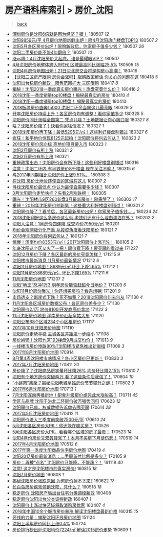 [房产语料库索引](../../README.md)  > [房价_沈阳](房价_沈阳.md)
====
> [back](../README.md)

- [深圳房价是沈阳6倍就是因为经济？错！](http://jkwz.applinzi.com/ittc/7100442981079450631.html#%E6%B7%B1%E5%9C%B3%E6%88%BF%E4%BB%B7%E6%98%AF%E6%B2%88%E9%98%B36%E5%80%8D%E5%B0%B1%E6%98%AF%E5%9B%A0%E4%B8%BA%E7%BB%8F%E6%B5%8E%EF%BC%9F%E9%94%99%EF%BC%81) 180507 *12* 
- [沈阳9859元/平 4月房价地图新鲜出炉！附4月沈阳热门楼盘TOP10](http://jkwz.applinzi.com/ittc/7100374221261898759.html#%E6%B2%88%E9%98%B39859%E5%85%83%2F%E5%B9%B3+4%E6%9C%88%E6%88%BF%E4%BB%B7%E5%9C%B0%E5%9B%BE%E6%96%B0%E9%B2%9C%E5%87%BA%E7%82%89%EF%BC%81%E9%99%844%E6%9C%88%E6%B2%88%E9%98%B3%E7%83%AD%E9%97%A8%E6%A5%BC%E7%9B%98TOP10) 180507 *2* 
- [沈阳5月各区房价出炉！限购新政后，你家房子值多少钱？](http://jkwz.applinzi.com/ittc/7100369201212687371.html#%E6%B2%88%E9%98%B35%E6%9C%88%E5%90%84%E5%8C%BA%E6%88%BF%E4%BB%B7%E5%87%BA%E7%82%89%EF%BC%81%E9%99%90%E8%B4%AD%E6%96%B0%E6%94%BF%E5%90%8E%EF%BC%8C%E4%BD%A0%E5%AE%B6%E6%88%BF%E5%AD%90%E5%80%BC%E5%A4%9A%E5%B0%91%E9%92%B1%EF%BC%9F) 180507 *26* 
- [沈阳二手房价能不能4年翻倍？](http://jkwz.applinzi.com/ittc/7100360496102507527.html#%E6%B2%88%E9%98%B3%E4%BA%8C%E6%89%8B%E6%88%BF%E4%BB%B7%E8%83%BD%E4%B8%8D%E8%83%BD4%E5%B9%B4%E7%BF%BB%E5%80%8D%EF%BC%9F) 180507 *10* 
- [涨vs降：4月沈阳房价大起底，谁是最耀眼VIP？](http://jkwz.applinzi.com/ittc/7100325389312459786.html#%E6%B6%A8vs%E9%99%8D%EF%BC%9A4%E6%9C%88%E6%B2%88%E9%98%B3%E6%88%BF%E4%BB%B7%E5%A4%A7%E8%B5%B7%E5%BA%95%EF%BC%8C%E8%B0%81%E6%98%AF%E6%9C%80%E8%80%80%E7%9C%BCVIP%EF%BC%9F) 180507  
- [4月沈阳房价地整体跨入9时代 区域最高同比涨幅25.5%](http://jkwz.applinzi.com/ittc/7099584596306035718.html#4%E6%9C%88%E6%B2%88%E9%98%B3%E6%88%BF%E4%BB%B7%E5%9C%B0%E6%95%B4%E4%BD%93%E8%B7%A8%E5%85%A59%E6%97%B6%E4%BB%A3+%E5%8C%BA%E5%9F%9F%E6%9C%80%E9%AB%98%E5%90%8C%E6%AF%94%E6%B6%A8%E5%B9%8525.5%25) 180505 *15* 
- [沈阳4月房价地图出炉！21日沈北房交会将是购房小高潮！](http://jkwz.applinzi.com/ittc/7093701180989637649.html#%E6%B2%88%E9%98%B34%E6%9C%88%E6%88%BF%E4%BB%B7%E5%9C%B0%E5%9B%BE%E5%87%BA%E7%82%89%EF%BC%8121%E6%97%A5%E6%B2%88%E5%8C%97%E6%88%BF%E4%BA%A4%E4%BC%9A%E5%B0%86%E6%98%AF%E8%B4%AD%E6%88%BF%E5%B0%8F%E9%AB%98%E6%BD%AE%EF%BC%81) 180419  
- [【沈阳三区房产限购 房价会涨吗】限购政策解读 你关心的问题在这](http://jkwz.applinzi.com/ittc/7093348202222978058.html#%E3%80%90%E6%B2%88%E9%98%B3%E4%B8%89%E5%8C%BA%E6%88%BF%E4%BA%A7%E9%99%90%E8%B4%AD+%E6%88%BF%E4%BB%B7%E4%BC%9A%E6%B6%A8%E5%90%97%E3%80%91%E9%99%90%E8%B4%AD%E6%94%BF%E7%AD%96%E8%A7%A3%E8%AF%BB+%E4%BD%A0%E5%85%B3%E5%BF%83%E7%9A%84%E9%97%AE%E9%A2%98%E5%9C%A8%E8%BF%99) 180418 *5* 
- [沈阳出台稳房价新政：限售范围扩大 三区限购](http://jkwz.applinzi.com/ittc/7092952417480213514.html#%E6%B2%88%E9%98%B3%E5%87%BA%E5%8F%B0%E7%A8%B3%E6%88%BF%E4%BB%B7%E6%96%B0%E6%94%BF%EF%BC%9A%E9%99%90%E5%94%AE%E8%8C%83%E5%9B%B4%E6%89%A9%E5%A4%A7+%E4%B8%89%E5%8C%BA%E9%99%90%E8%B4%AD) 180417 *8* 
- [揭秘！沈阳2018一季度真实房价曝光！热盘究竟什么价？](http://jkwz.applinzi.com/ittc/7092617232620454922.html#%E6%8F%AD%E7%A7%98%EF%BC%81%E6%B2%88%E9%98%B32018%E4%B8%80%E5%AD%A3%E5%BA%A6%E7%9C%9F%E5%AE%9E%E6%88%BF%E4%BB%B7%E6%9B%9D%E5%85%89%EF%BC%81%E7%83%AD%E7%9B%98%E7%A9%B6%E7%AB%9F%E4%BB%80%E4%B9%88%E4%BB%B7%EF%BC%9F) 180416 *2* 
- [2018沈阳一季度销量top10楼盘！揭秘最真实的房价](http://jkwz.applinzi.com/ittc/7090393575298958342.html#2018%E6%B2%88%E9%98%B3%E4%B8%80%E5%AD%A3%E5%BA%A6%E9%94%80%E9%87%8Ftop10%E6%A5%BC%E7%9B%98%EF%BC%81%E6%8F%AD%E7%A7%98%E6%9C%80%E7%9C%9F%E5%AE%9E%E7%9A%84%E6%88%BF%E4%BB%B7) 180410 *4* 
- [2018沈阳一季度销量top10楼盘！ 揭秘最真实的房价](http://jkwz.applinzi.com/ittc/7090389340503147526.html#2018%E6%B2%88%E9%98%B3%E4%B8%80%E5%AD%A3%E5%BA%A6%E9%94%80%E9%87%8Ftop10%E6%A5%BC%E7%9B%98%EF%BC%81+%E6%8F%AD%E7%A7%98%E6%9C%80%E7%9C%9F%E5%AE%9E%E7%9A%84%E6%88%BF%E4%BB%B7) 180410  
- [2018板块房价直奔15000 沈阳二环旁当属这儿最亮眼](http://jkwz.applinzi.com/ittc/7085829035299177482.html#2018%E6%9D%BF%E5%9D%97%E6%88%BF%E4%BB%B7%E7%9B%B4%E5%A5%9415000+%E6%B2%88%E9%98%B3%E4%BA%8C%E7%8E%AF%E6%97%81%E5%BD%93%E5%B1%9E%E8%BF%99%E5%84%BF%E6%9C%80%E4%BA%AE%E7%9C%BC) 180329 *3* 
- [开年沈阳房价持续上升！各区房价均有调整！看你家值多少](http://jkwz.applinzi.com/ittc/7085457959062864913.html#%E5%BC%80%E5%B9%B4%E6%B2%88%E9%98%B3%E6%88%BF%E4%BB%B7%E6%8C%81%E7%BB%AD%E4%B8%8A%E5%8D%87%EF%BC%81%E5%90%84%E5%8C%BA%E6%88%BF%E4%BB%B7%E5%9D%87%E6%9C%89%E8%B0%83%E6%95%B4%EF%BC%81%E7%9C%8B%E4%BD%A0%E5%AE%B6%E5%80%BC%E5%A4%9A%E5%B0%91) 180328 *5* 
- [沈阳房价同比涨幅全国第二 凭点儿啥？土地数据让你心服口服](http://jkwz.applinzi.com/ittc/7085074687912838160.html#%E6%B2%88%E9%98%B3%E6%88%BF%E4%BB%B7%E5%90%8C%E6%AF%94%E6%B6%A8%E5%B9%85%E5%85%A8%E5%9B%BD%E7%AC%AC%E4%BA%8C+%E5%87%AD%E7%82%B9%E5%84%BF%E5%95%A5%EF%BC%9F%E5%9C%9F%E5%9C%B0%E6%95%B0%E6%8D%AE%E8%AE%A9%E4%BD%A0%E5%BF%83%E6%9C%8D%E5%8F%A3%E6%9C%8D) 180327 *8* 
- [啥？沈阳房价降了！快看你家啥情况？](http://jkwz.applinzi.com/ittc/7085066215250985990.html#%E5%95%A5%EF%BC%9F%E6%B2%88%E9%98%B3%E6%88%BF%E4%BB%B7%E9%99%8D%E4%BA%86%EF%BC%81%E5%BF%AB%E7%9C%8B%E4%BD%A0%E5%AE%B6%E5%95%A5%E6%83%85%E5%86%B5%EF%BC%9F) 180327 *1* 
- [2018沈阳房价再下降！最低5295元/㎡！这些利好楼盘别错过](http://jkwz.applinzi.com/ittc/7085055415828349963.html#2018%E6%B2%88%E9%98%B3%E6%88%BF%E4%BB%B7%E5%86%8D%E4%B8%8B%E9%99%8D%EF%BC%81%E6%9C%80%E4%BD%8E5295%E5%85%83%2F%E3%8E%A1%EF%BC%81%E8%BF%99%E4%BA%9B%E5%88%A9%E5%A5%BD%E6%A5%BC%E7%9B%98%E5%88%AB%E9%94%99%E8%BF%87) 180327 *6* 
- [疯狂！和平地价惊现8125元起拍！沈阳房价将何去何从？](http://jkwz.applinzi.com/ittc/7083707865414239242.html#%E7%96%AF%E7%8B%82%EF%BC%81%E5%92%8C%E5%B9%B3%E5%9C%B0%E4%BB%B7%E6%83%8A%E7%8E%B08125%E5%85%83%E8%B5%B7%E6%8B%8D%EF%BC%81%E6%B2%88%E9%98%B3%E6%88%BF%E4%BB%B7%E5%B0%86%E4%BD%95%E5%8E%BB%E4%BD%95%E4%BB%8E%EF%BC%9F) 180323 *2* 
- [2018沈阳房价风向标 高地价项目要入市](http://jkwz.applinzi.com/ittc/7083699364927374346.html#2018%E6%B2%88%E9%98%B3%E6%88%BF%E4%BB%B7%E9%A3%8E%E5%90%91%E6%A0%87+%E9%AB%98%E5%9C%B0%E4%BB%B7%E9%A1%B9%E7%9B%AE%E8%A6%81%E5%85%A5%E5%B8%82) 180323 *1* 
- [沈阳2月房价有所上涨](http://jkwz.applinzi.com/ittc/7082864386496791558.html#%E6%B2%88%E9%98%B32%E6%9C%88%E6%88%BF%E4%BB%B7%E6%9C%89%E6%89%80%E4%B8%8A%E6%B6%A8) 180321 *2* 
- [沈阳2月房价有所上涨](http://jkwz.applinzi.com/ittc/7082838860713427978.html#%E6%B2%88%E9%98%B32%E6%9C%88%E6%88%BF%E4%BB%B7%E6%9C%89%E6%89%80%E4%B8%8A%E6%B6%A8) 180321  
- [重磅政策出击！沈阳房价会有所下降！这些利好楼盘别错过](http://jkwz.applinzi.com/ittc/7081037647101559824.html#%E9%87%8D%E7%A3%85%E6%94%BF%E7%AD%96%E5%87%BA%E5%87%BB%EF%BC%81%E6%B2%88%E9%98%B3%E6%88%BF%E4%BB%B7%E4%BC%9A%E6%9C%89%E6%89%80%E4%B8%8B%E9%99%8D%EF%BC%81%E8%BF%99%E4%BA%9B%E5%88%A9%E5%A5%BD%E6%A5%BC%E7%9B%98%E5%88%AB%E9%94%99%E8%BF%87) 180316  
- [注意！沈阳二环内 有地铁房价8千楼盘 现在关注不晚！](http://jkwz.applinzi.com/ittc/7080614728856765450.html#%E6%B3%A8%E6%84%8F%EF%BC%81%E6%B2%88%E9%98%B3%E4%BA%8C%E7%8E%AF%E5%86%85+%E6%9C%89%E5%9C%B0%E9%93%81%E6%88%BF%E4%BB%B78%E5%8D%83%E6%A5%BC%E7%9B%98+%E7%8E%B0%E5%9C%A8%E5%85%B3%E6%B3%A8%E4%B8%8D%E6%99%9A%EF%BC%81) 180315 *6* 
- [与2017年同期相比沈阳房价上涨9.51%。](http://jkwz.applinzi.com/ittc/7078194298657178634.html#%E4%B8%8E2017%E5%B9%B4%E5%90%8C%E6%9C%9F%E7%9B%B8%E6%AF%94%E6%B2%88%E9%98%B3%E6%88%BF%E4%BB%B7%E4%B8%8A%E6%B6%A89.51%25%E3%80%82) 180308 *3* 
- [在沈阳 房价比地价还便宜的区域在这儿](http://jkwz.applinzi.com/ittc/7077671663317812240.html#%E5%9C%A8%E6%B2%88%E9%98%B3+%E6%88%BF%E4%BB%B7%E6%AF%94%E5%9C%B0%E4%BB%B7%E8%BF%98%E4%BE%BF%E5%AE%9C%E7%9A%84%E5%8C%BA%E5%9F%9F%E5%9C%A8%E8%BF%99%E5%84%BF) 180307 *2* 
- [寻找沈阳房价最低点 你认为最便宜需要多少钱？](http://jkwz.applinzi.com/ittc/7077657741491700747.html#%E5%AF%BB%E6%89%BE%E6%B2%88%E9%98%B3%E6%88%BF%E4%BB%B7%E6%9C%80%E4%BD%8E%E7%82%B9+%E4%BD%A0%E8%AE%A4%E4%B8%BA%E6%9C%80%E4%BE%BF%E5%AE%9C%E9%9C%80%E8%A6%81%E5%A4%9A%E5%B0%91%E9%92%B1%EF%BC%9F) 180307  
- [3月沈阳房价走势啥样？先看2月涨跌榜！](http://jkwz.applinzi.com/ittc/7076920541393191946.html#3%E6%9C%88%E6%B2%88%E9%98%B3%E6%88%BF%E4%BB%B7%E8%B5%B0%E5%8A%BF%E5%95%A5%E6%A0%B7%EF%BC%9F%E5%85%88%E7%9C%8B2%E6%9C%88%E6%B6%A8%E8%B7%8C%E6%A6%9C%EF%BC%81) 180305  
- [曝光！沈阳楼市9区260新盘3月最新房价！刚需哭了！](http://jkwz.applinzi.com/ittc/7075801659647460359.html#%E6%9B%9D%E5%85%89%EF%BC%81%E6%B2%88%E9%98%B3%E6%A5%BC%E5%B8%829%E5%8C%BA260%E6%96%B0%E7%9B%983%E6%9C%88%E6%9C%80%E6%96%B0%E6%88%BF%E4%BB%B7%EF%BC%81%E5%88%9A%E9%9C%80%E5%93%AD%E4%BA%86%EF%BC%81) 180302 *17* 
- [重磅！2018年沈阳房价创新低！这些重大利好楼盘别错过！](http://jkwz.applinzi.com/ittc/7075414858340500486.html#%E9%87%8D%E7%A3%85%EF%BC%812018%E5%B9%B4%E6%B2%88%E9%98%B3%E6%88%BF%E4%BB%B7%E5%88%9B%E6%96%B0%E4%BD%8E%EF%BC%81%E8%BF%99%E4%BA%9B%E9%87%8D%E5%A4%A7%E5%88%A9%E5%A5%BD%E6%A5%BC%E7%9B%98%E5%88%AB%E9%94%99%E8%BF%87%EF%BC%81) 180301 *2* 
- [沈阳房价降了？春节后，各区最新房价出炉！你家房子值多钱……](http://jkwz.applinzi.com/ittc/7073634478528660486.html#%E6%B2%88%E9%98%B3%E6%88%BF%E4%BB%B7%E9%99%8D%E4%BA%86%EF%BC%9F%E6%98%A5%E8%8A%82%E5%90%8E%EF%BC%8C%E5%90%84%E5%8C%BA%E6%9C%80%E6%96%B0%E6%88%BF%E4%BB%B7%E5%87%BA%E7%82%89%EF%BC%81%E4%BD%A0%E5%AE%B6%E6%88%BF%E5%AD%90%E5%80%BC%E5%A4%9A%E9%92%B1%E2%80%A6%E2%80%A6) 180224 *24* 
- [2018沈阳利好这么多房价这么低 老铁们还有什么理由漂泊在外？](http://jkwz.applinzi.com/ittc/7065413922683618315.html#2018%E6%B2%88%E9%98%B3%E5%88%A9%E5%A5%BD%E8%BF%99%E4%B9%88%E5%A4%9A%E6%88%BF%E4%BB%B7%E8%BF%99%E4%B9%88%E4%BD%8E+%E8%80%81%E9%93%81%E4%BB%AC%E8%BF%98%E6%9C%89%E4%BB%80%E4%B9%88%E7%90%86%E7%94%B1%E6%BC%82%E6%B3%8A%E5%9C%A8%E5%A4%96%EF%BC%9F) 180202 *2* 
- [沈阳人注意！1月房价四连降 成交均价7950元/㎡](http://jkwz.applinzi.com/ittc/7065110620997682182.html#%E6%B2%88%E9%98%B3%E4%BA%BA%E6%B3%A8%E6%84%8F%EF%BC%811%E6%9C%88%E6%88%BF%E4%BB%B7%E5%9B%9B%E8%BF%9E%E9%99%8D+%E6%88%90%E4%BA%A4%E5%9D%87%E4%BB%B77950%E5%85%83%2F%E3%8E%A1) 180201  
- [均价会涨两极分化严重 从投资角度看沈阳房价](http://jkwz.applinzi.com/ittc/7061070380888753162.html#%E5%9D%87%E4%BB%B7%E4%BC%9A%E6%B6%A8%E4%B8%A4%E6%9E%81%E5%88%86%E5%8C%96%E4%B8%A5%E9%87%8D+%E4%BB%8E%E6%8A%95%E8%B5%84%E8%A7%92%E5%BA%A6%E7%9C%8B%E6%B2%88%E9%98%B3%E6%88%BF%E4%BB%B7) 180121 *7* 
- [2018年沈阳房价将何去何从？](http://jkwz.applinzi.com/ittc/7061046979046409222.html#2018%E5%B9%B4%E6%B2%88%E9%98%B3%E6%88%BF%E4%BB%B7%E5%B0%86%E4%BD%95%E5%8E%BB%E4%BD%95%E4%BB%8E%EF%BC%9F) 180121 *7* 
- [惊爆！浑南均价8353元/㎡！2017沈阳房价上涨11%！](http://jkwz.applinzi.com/ittc/7055018646257009671.html#%E6%83%8A%E7%88%86%EF%BC%81%E6%B5%91%E5%8D%97%E5%9D%87%E4%BB%B78353%E5%85%83%2F%E3%8E%A1%EF%BC%812017%E6%B2%88%E9%98%B3%E6%88%BF%E4%BB%B7%E4%B8%8A%E6%B6%A811%25%EF%BC%81) 180105 *2* 
- [年底沈阳这个区又火了一把！房价竟下降！要买房的看过来](http://jkwz.applinzi.com/ittc/7051720911885960209.html#%E5%B9%B4%E5%BA%95%E6%B2%88%E9%98%B3%E8%BF%99%E4%B8%AA%E5%8C%BA%E5%8F%88%E7%81%AB%E4%BA%86%E4%B8%80%E6%8A%8A%EF%BC%81%E6%88%BF%E4%BB%B7%E7%AB%9F%E4%B8%8B%E9%99%8D%EF%BC%81%E8%A6%81%E4%B9%B0%E6%88%BF%E7%9A%84%E7%9C%8B%E8%BF%87%E6%9D%A5) 171227  
- [沈阳12月房价下降？各区最新的房价究竟怎样？](http://jkwz.applinzi.com/ittc/7047240346277250064.html#%E6%B2%88%E9%98%B312%E6%9C%88%E6%88%BF%E4%BB%B7%E4%B8%8B%E9%99%8D%EF%BC%9F%E5%90%84%E5%8C%BA%E6%9C%80%E6%96%B0%E7%9A%84%E6%88%BF%E4%BB%B7%E7%A9%B6%E7%AB%9F%E6%80%8E%E6%A0%B7%EF%BC%9F) 171215 *9* 
- [沈阳楼市最新消息 11月房价最新情况](http://jkwz.applinzi.com/ittc/7046157154522760209.html#%E6%B2%88%E9%98%B3%E6%A5%BC%E5%B8%82%E6%9C%80%E6%96%B0%E6%B6%88%E6%81%AF+11%E6%9C%88%E6%88%BF%E4%BB%B7%E6%9C%80%E6%96%B0%E6%83%85%E5%86%B5) 171212 *6* 
- [沈阳11月房价地图！8689元/㎡ 环比下降1.65%](http://jkwz.applinzi.com/ittc/7046118177761657872.html#%E6%B2%88%E9%98%B311%E6%9C%88%E6%88%BF%E4%BB%B7%E5%9C%B0%E5%9B%BE%EF%BC%818689%E5%85%83%2F%E3%8E%A1+%E7%8E%AF%E6%AF%94%E4%B8%8B%E9%99%8D1.65%25) 171212 *1* 
- [沈阳11月房价8689元/㎡，环比下降1.65%](http://jkwz.applinzi.com/ittc/7045872778501162000.html#%E6%B2%88%E9%98%B311%E6%9C%88%E6%88%BF%E4%BB%B78689%E5%85%83%2F%E3%8E%A1%EF%BC%8C%E7%8E%AF%E6%AF%94%E4%B8%8B%E9%99%8D1.65%25) 171211 *6* 
- [11月沈阳房价地图](http://jkwz.applinzi.com/ittc/7044398441994650640.html#11%E6%9C%88%E6%B2%88%E9%98%B3%E6%88%BF%E4%BB%B7%E5%9C%B0%E5%9B%BE) 171207 *2* 
- [沈阳“地王”怒冲1万3 明年房价能否赶超今日地价？](http://jkwz.applinzi.com/ittc/7042763844198335504.html#%E6%B2%88%E9%98%B3%E2%80%9C%E5%9C%B0%E7%8E%8B%E2%80%9D%E6%80%92%E5%86%B21%E4%B8%873+%E6%98%8E%E5%B9%B4%E6%88%BF%E4%BB%B7%E8%83%BD%E5%90%A6%E8%B5%B6%E8%B6%85%E4%BB%8A%E6%97%A5%E5%9C%B0%E4%BB%B7%EF%BC%9F) 171203 *6* 
- [沈阳11月份房价曝光！你还想买房吗？看完想哭!](http://jkwz.applinzi.com/ittc/7042114529842955281.html#%E6%B2%88%E9%98%B311%E6%9C%88%E4%BB%BD%E6%88%BF%E4%BB%B7%E6%9B%9D%E5%85%89%EF%BC%81%E4%BD%A0%E8%BF%98%E6%83%B3%E4%B9%B0%E6%88%BF%E5%90%97%EF%BC%9F%E7%9C%8B%E5%AE%8C%E6%83%B3%E5%93%AD%21) 171201 *9* 
- [市场透支？断崖式下跌？买不如租？2018沈阳房价何去何从](http://jkwz.applinzi.com/ittc/7041654623612437520.html#%E5%B8%82%E5%9C%BA%E9%80%8F%E6%94%AF%EF%BC%9F%E6%96%AD%E5%B4%96%E5%BC%8F%E4%B8%8B%E8%B7%8C%EF%BC%9F%E4%B9%B0%E4%B8%8D%E5%A6%82%E7%A7%9F%EF%BC%9F2018%E6%B2%88%E9%98%B3%E6%88%BF%E4%BB%B7%E4%BD%95%E5%8E%BB%E4%BD%95%E4%BB%8E) 171130 *4* 
- [11月沈阳各区域房价数据公布！各区房价差多少？](http://jkwz.applinzi.com/ittc/7041643048692352017.html#11%E6%9C%88%E6%B2%88%E9%98%B3%E5%90%84%E5%8C%BA%E5%9F%9F%E6%88%BF%E4%BB%B7%E6%95%B0%E6%8D%AE%E5%85%AC%E5%B8%83%EF%BC%81%E5%90%84%E5%8C%BA%E6%88%BF%E4%BB%B7%E5%B7%AE%E5%A4%9A%E5%B0%91%EF%BC%9F) 171130  
- [沈阳房价2.1万 地价8100!开发商高价拿地](http://jkwz.applinzi.com/ittc/7038766191202534417.html#%E6%B2%88%E9%98%B3%E6%88%BF%E4%BB%B72.1%E4%B8%87+%E5%9C%B0%E4%BB%B78100%21%E5%BC%80%E5%8F%91%E5%95%86%E9%AB%98%E4%BB%B7%E6%8B%BF%E5%9C%B0) 171122 *3* 
- [11月沈阳房价地图 浑南房价赶超皇姑大东](http://jkwz.applinzi.com/ittc/7037974877716349969.html#11%E6%9C%88%E6%B2%88%E9%98%B3%E6%88%BF%E4%BB%B7%E5%9C%B0%E5%9B%BE+%E6%B5%91%E5%8D%97%E6%88%BF%E4%BB%B7%E8%B5%B6%E8%B6%85%E7%9A%87%E5%A7%91%E5%A4%A7%E4%B8%9C) 171120  
- [沈阳公布68个区域234个小区租房价](http://jkwz.applinzi.com/ittc/7036811193132516369.html#%E6%B2%88%E9%98%B3%E5%85%AC%E5%B8%8368%E4%B8%AA%E5%8C%BA%E5%9F%9F234%E4%B8%AA%E5%B0%8F%E5%8C%BA%E7%A7%9F%E6%88%BF%E4%BB%B7) 171117  
- [2017年10月沈阳房价地图](http://jkwz.applinzi.com/ittc/7034349850110460944.html#2017%E5%B9%B410%E6%9C%88%E6%B2%88%E9%98%B3%E6%88%BF%E4%BB%B7%E5%9C%B0%E5%9B%BE) 171110  
- [沈阳房价走势平稳 主城各区差距进一步缩小](http://jkwz.applinzi.com/ittc/7033590757485708304.html#%E6%B2%88%E9%98%B3%E6%88%BF%E4%BB%B7%E8%B5%B0%E5%8A%BF%E5%B9%B3%E7%A8%B3+%E4%B8%BB%E5%9F%8E%E5%90%84%E5%8C%BA%E5%B7%AE%E8%B7%9D%E8%BF%9B%E4%B8%80%E6%AD%A5%E7%BC%A9%E5%B0%8F) 171108  
- [房价凶猛！沈阳九区193楼盘9月成交均价！](http://jkwz.applinzi.com/ittc/7023868118114501648.html#%E6%88%BF%E4%BB%B7%E5%87%B6%E7%8C%9B%EF%BC%81%E6%B2%88%E9%98%B3%E4%B9%9D%E5%8C%BA193%E6%A5%BC%E7%9B%989%E6%9C%88%E6%88%90%E4%BA%A4%E5%9D%87%E4%BB%B7%EF%BC%81) 171013 *9* 
- [一线楼市房价惨跌80%?沈阳楼市紧急推出新举措](http://jkwz.applinzi.com/ittc/7022439275151492113.html#%E4%B8%80%E7%BA%BF%E6%A5%BC%E5%B8%82%E6%88%BF%E4%BB%B7%E6%83%A8%E8%B7%8C80%25%3F%E6%B2%88%E9%98%B3%E6%A5%BC%E5%B8%82%E7%B4%A7%E6%80%A5%E6%8E%A8%E5%87%BA%E6%96%B0%E4%B8%BE%E6%8E%AA) 171009 *3* 
- [2017年8月沈阳房价地图](http://jkwz.applinzi.com/ittc/7013200516983817233.html#2017%E5%B9%B48%E6%9C%88%E6%B2%88%E9%98%B3%E6%88%BF%E4%BB%B7%E5%9C%B0%E5%9B%BE) 170914  
- [8月第4周沈阳楼市啥情况？各小区房价已更新！](http://jkwz.applinzi.com/ittc/7007543770097386513.html#8%E6%9C%88%E7%AC%AC4%E5%91%A8%E6%B2%88%E9%98%B3%E6%A5%BC%E5%B8%82%E5%95%A5%E6%83%85%E5%86%B5%EF%BC%9F%E5%90%84%E5%B0%8F%E5%8C%BA%E6%88%BF%E4%BB%B7%E5%B7%B2%E6%9B%B4%E6%96%B0%EF%BC%81) 170830 *3* 
- [2017年7月沈阳房价地图](http://jkwz.applinzi.com/ittc/7000583247002862609.html#2017%E5%B9%B47%E6%9C%88%E6%B2%88%E9%98%B3%E6%88%BF%E4%BB%B7%E5%9C%B0%E5%9B%BE) 170811 *20* 
- [房价降了？沈阳商品房销量环比降26% 均价环比降2.15%](http://jkwz.applinzi.com/ittc/7000182414595589136.html#%E6%88%BF%E4%BB%B7%E9%99%8D%E4%BA%86%EF%BC%9F%E6%B2%88%E9%98%B3%E5%95%86%E5%93%81%E6%88%BF%E9%94%80%E9%87%8F%E7%8E%AF%E6%AF%94%E9%99%8D26%25+%E5%9D%87%E4%BB%B7%E7%8E%AF%E6%AF%94%E9%99%8D2.15%25) 170810 *7* 
- [沈阳有个地方房价突破两万 看了这些条件后我信了！](http://jkwz.applinzi.com/ittc/6997884701011084304.html#%E6%B2%88%E9%98%B3%E6%9C%89%E4%B8%AA%E5%9C%B0%E6%96%B9%E6%88%BF%E4%BB%B7%E7%AA%81%E7%A0%B4%E4%B8%A4%E4%B8%87+%E7%9C%8B%E4%BA%86%E8%BF%99%E4%BA%9B%E6%9D%A1%E4%BB%B6%E5%90%8E%E6%88%91%E4%BF%A1%E4%BA%86%EF%BC%81) 170804 *10* 
- [“小鲜肉”集聚？揭秘沈阳老城皇姑房价节节攀升之谜！](http://jkwz.applinzi.com/ittc/6997140276769195024.html#%E2%80%9C%E5%B0%8F%E9%B2%9C%E8%82%89%E2%80%9D%E9%9B%86%E8%81%9A%EF%BC%9F%E6%8F%AD%E7%A7%98%E6%B2%88%E9%98%B3%E8%80%81%E5%9F%8E%E7%9A%87%E5%A7%91%E6%88%BF%E4%BB%B7%E8%8A%82%E8%8A%82%E6%94%80%E5%8D%87%E4%B9%8B%E8%B0%9C%EF%BC%81) 170802 *3* 
- [2017年6月沈阳房价地图](http://jkwz.applinzi.com/ittc/6989809523484001297.html#2017%E5%B9%B46%E6%9C%88%E6%B2%88%E9%98%B3%E6%88%BF%E4%BB%B7%E5%9C%B0%E5%9B%BE) 170713 *1* 
- [7月沈阳浑南再推新地！配套升级房价或凭此水涨船高？](http://jkwz.applinzi.com/ittc/6988977103297840133.html#7%E6%9C%88%E6%B2%88%E9%98%B3%E6%B5%91%E5%8D%97%E5%86%8D%E6%8E%A8%E6%96%B0%E5%9C%B0%EF%BC%81%E9%85%8D%E5%A5%97%E5%8D%87%E7%BA%A7%E6%88%BF%E4%BB%B7%E6%88%96%E5%87%AD%E6%AD%A4%E6%B0%B4%E6%B6%A8%E8%88%B9%E9%AB%98%EF%BC%9F) 170711 *45* 
- [学区与品牌 沈阳于洪北二环房价破万强势回归](http://jkwz.applinzi.com/ittc/6982281611851596805.html#%E5%AD%A6%E5%8C%BA%E4%B8%8E%E5%93%81%E7%89%8C+%E6%B2%88%E9%98%B3%E4%BA%8E%E6%B4%AA%E5%8C%97%E4%BA%8C%E7%8E%AF%E6%88%BF%E4%BB%B7%E7%A0%B4%E4%B8%87%E5%BC%BA%E5%8A%BF%E5%9B%9E%E5%BD%92) 170623 *12* 
- [沈阳房价已疯，权威数据告诉你去哪买房](http://jkwz.applinzi.com/ittc/6979049717169128453.html#%E6%B2%88%E9%98%B3%E6%88%BF%E4%BB%B7%E5%B7%B2%E7%96%AF%EF%BC%8C%E6%9D%83%E5%A8%81%E6%95%B0%E6%8D%AE%E5%91%8A%E8%AF%89%E4%BD%A0%E5%8E%BB%E5%93%AA%E4%B9%B0%E6%88%BF) 170614 *28* 
- [2017年5月沈阳房价地图](http://jkwz.applinzi.com/ittc/6978333470039213061.html#2017%E5%B9%B45%E6%9C%88%E6%B2%88%E9%98%B3%E6%88%BF%E4%BB%B7%E5%9C%B0%E5%9B%BE) 170612 *11* 
- [沈阳房价进入三季度前突破7500元/平](http://jkwz.applinzi.com/ittc/6977556466335482885.html#%E6%B2%88%E9%98%B3%E6%88%BF%E4%BB%B7%E8%BF%9B%E5%85%A5%E4%B8%89%E5%AD%A3%E5%BA%A6%E5%89%8D%E7%AA%81%E7%A0%B47500%E5%85%83%2F%E5%B9%B3) 170610 *24* 
- [5月沈阳各区房价大PK！你还能在哪买房？](http://jkwz.applinzi.com/ittc/6971895636558349316.html#5%E6%9C%88%E6%B2%88%E9%98%B3%E5%90%84%E5%8C%BA%E6%88%BF%E4%BB%B7%E5%A4%A7PK%EF%BC%81%E4%BD%A0%E8%BF%98%E8%83%BD%E5%9C%A8%E5%93%AA%E4%B9%B0%E6%88%BF%EF%BC%9F) 170526  
- [5月沈阳各区房价大PK，看看哪个区域的房子最贵！](http://jkwz.applinzi.com/ittc/6970900868088988676.html#5%E6%9C%88%E6%B2%88%E9%98%B3%E5%90%84%E5%8C%BA%E6%88%BF%E4%BB%B7%E5%A4%A7PK%EF%BC%8C%E7%9C%8B%E7%9C%8B%E5%93%AA%E4%B8%AA%E5%8C%BA%E5%9F%9F%E7%9A%84%E6%88%BF%E5%AD%90%E6%9C%80%E8%B4%B5%EF%BC%81) 170523 *14* 
- [沈阳4月份房价又双叒叕涨了！本月不买房下月徒伤悲！](http://jkwz.applinzi.com/ittc/6969376184725931012.html#%E6%B2%88%E9%98%B34%E6%9C%88%E4%BB%BD%E6%88%BF%E4%BB%B7%E5%8F%88%E5%8F%8C%E5%8F%92%E5%8F%95%E6%B6%A8%E4%BA%86%EF%BC%81%E6%9C%AC%E6%9C%88%E4%B8%8D%E4%B9%B0%E6%88%BF%E4%B8%8B%E6%9C%88%E5%BE%92%E4%BC%A4%E6%82%B2%EF%BC%81) 170519 *14* 
- [2017年4月沈阳房价地图](http://jkwz.applinzi.com/ittc/6966715987146572804.html#2017%E5%B9%B44%E6%9C%88%E6%B2%88%E9%98%B3%E6%88%BF%E4%BB%B7%E5%9C%B0%E5%9B%BE) 170512 *6* 
- [2017年第一季度沈阳商品住宅房价地图](http://jkwz.applinzi.com/ittc/6958293893845091333.html#2017%E5%B9%B4%E7%AC%AC%E4%B8%80%E5%AD%A3%E5%BA%A6%E6%B2%88%E9%98%B3%E5%95%86%E5%93%81%E4%BD%8F%E5%AE%85%E6%88%BF%E4%BB%B7%E5%9C%B0%E5%9B%BE) 170419 *4* 
- [沈阳2017房价最新消息：二手房首付比例是多少？](http://jkwz.applinzi.com/ittc/6919702839525114885.html#%E6%B2%88%E9%98%B32017%E6%88%BF%E4%BB%B7%E6%9C%80%E6%96%B0%E6%B6%88%E6%81%AF%EF%BC%9A%E4%BA%8C%E6%89%8B%E6%88%BF%E9%A6%96%E4%BB%98%E6%AF%94%E4%BE%8B%E6%98%AF%E5%A4%9A%E5%B0%91%EF%BC%9F) 170105 *9* 
- [房价：再被“点名” 沈阳房价只能降，不能涨？！](http://jkwz.applinzi.com/ittc/6901862656230556677.html#%E6%88%BF%E4%BB%B7%EF%BC%9A%E5%86%8D%E8%A2%AB%E2%80%9C%E7%82%B9%E5%90%8D%E2%80%9D+%E6%B2%88%E9%98%B3%E6%88%BF%E4%BB%B7%E5%8F%AA%E8%83%BD%E9%99%8D%EF%BC%8C%E4%B8%8D%E8%83%BD%E6%B6%A8%EF%BC%9F%EF%BC%81) 161118 *40* 
- [注意! 这才是沈阳楼市的真实房价!](http://jkwz.applinzi.com/ittc/6866622399377835013.html#%E6%B3%A8%E6%84%8F%21+%E8%BF%99%E6%89%8D%E6%98%AF%E6%B2%88%E9%98%B3%E6%A5%BC%E5%B8%82%E7%9A%84%E7%9C%9F%E5%AE%9E%E6%88%BF%E4%BB%B7%21) 160815 *18* 
- [沈阳7月房价地图](http://jkwz.applinzi.com/ittc/6863979044726637573.html#%E6%B2%88%E9%98%B37%E6%9C%88%E6%88%BF%E4%BB%B7%E5%9C%B0%E5%9B%BE) 160808 *1* 
- [揭秘沈阳房价涨跌原因 为何房价掉不下来?](http://jkwz.applinzi.com/ittc/6846599675565835268.html#%E6%8F%AD%E7%A7%98%E6%B2%88%E9%98%B3%E6%88%BF%E4%BB%B7%E6%B6%A8%E8%B7%8C%E5%8E%9F%E5%9B%A0+%E4%B8%BA%E4%BD%95%E6%88%BF%E4%BB%B7%E6%8E%89%E4%B8%8D%E4%B8%8B%E6%9D%A5%3F) 160622 *17* 
- [长白岛房价疯涨领跑沈阳，凭什么？](http://jkwz.applinzi.com/ittc/6833614798289634308.html#%E9%95%BF%E7%99%BD%E5%B2%9B%E6%88%BF%E4%BB%B7%E7%96%AF%E6%B6%A8%E9%A2%86%E8%B7%91%E6%B2%88%E9%98%B3%EF%BC%8C%E5%87%AD%E4%BB%80%E4%B9%88%EF%BC%9F) 160518 *18* 
- [稳定房价 沈阳房产局出台住宅分类调控新政](http://jkwz.applinzi.com/ittc/6818763183762179076.html#%E7%A8%B3%E5%AE%9A%E6%88%BF%E4%BB%B7+%E6%B2%88%E9%98%B3%E6%88%BF%E4%BA%A7%E5%B1%80%E5%87%BA%E5%8F%B0%E4%BD%8F%E5%AE%85%E5%88%86%E7%B1%BB%E8%B0%83%E6%8E%A7%E6%96%B0%E6%94%BF) 160408  
- [稳定房价沈阳出台分类调控新政](http://jkwz.applinzi.com/ittc/6818276219032175620.html#%E7%A8%B3%E5%AE%9A%E6%88%BF%E4%BB%B7%E6%B2%88%E9%98%B3%E5%87%BA%E5%8F%B0%E5%88%86%E7%B1%BB%E8%B0%83%E6%8E%A7%E6%96%B0%E6%94%BF) 160407 *1* 
- [沈阳房价上涨过快区域将取消购房优惠](http://jkwz.applinzi.com/ittc/6818250699867423749.html#%E6%B2%88%E9%98%B3%E6%88%BF%E4%BB%B7%E4%B8%8A%E6%B6%A8%E8%BF%87%E5%BF%AB%E5%8C%BA%E5%9F%9F%E5%B0%86%E5%8F%96%E6%B6%88%E8%B4%AD%E6%88%BF%E4%BC%98%E6%83%A0) 160407 *4* 
- [2016年中国10余个城市房价暴涨 解读沈阳楼盘最新价格](http://jkwz.applinzi.com/ittc/6809875630346732548.html#2016%E5%B9%B4%E4%B8%AD%E5%9B%BD10%E4%BD%99%E4%B8%AA%E5%9F%8E%E5%B8%82%E6%88%BF%E4%BB%B7%E6%9A%B4%E6%B6%A8+%E8%A7%A3%E8%AF%BB%E6%B2%88%E9%98%B3%E6%A5%BC%E7%9B%98%E6%9C%80%E6%96%B0%E4%BB%B7%E6%A0%BC) 160315 *15* 
- [环线的力量：揭秘沈阳环线房价地图](http://jkwz.applinzi.com/ittc/6768251098997720068.html#%E7%8E%AF%E7%BA%BF%E7%9A%84%E5%8A%9B%E9%87%8F%EF%BC%9A%E6%8F%AD%E7%A7%98%E6%B2%88%E9%98%B3%E7%8E%AF%E7%BA%BF%E6%88%BF%E4%BB%B7%E5%9C%B0%E5%9B%BE) 151124  
- [沈阳上半年房价同比上涨0.4%](http://jkwz.applinzi.com/ittc/547650611435271186.html#%E6%B2%88%E9%98%B3%E4%B8%8A%E5%8D%8A%E5%B9%B4%E6%88%BF%E4%BB%B7%E5%90%8C%E6%AF%94%E4%B8%8A%E6%B6%A80.4%25) 150724  
- [房价排行榜出炉沈阳均价7224/㎡ 解读2015房价走势](http://jkwz.applinzi.com/ittc/547650611421096489.html#%E6%88%BF%E4%BB%B7%E6%8E%92%E8%A1%8C%E6%A6%9C%E5%87%BA%E7%82%89%E6%B2%88%E9%98%B3%E5%9D%87%E4%BB%B77224%2F%E3%8E%A1+%E8%A7%A3%E8%AF%BB2015%E6%88%BF%E4%BB%B7%E8%B5%B0%E5%8A%BF) 150609 *1* 
